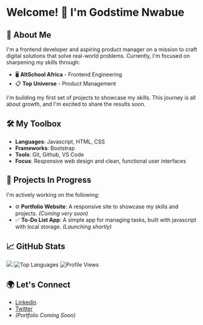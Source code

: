 # Welcome! 👋 I'm Godstime Nwabue


## 🌟 About Me
I'm a frontend developer and aspiring product manager on a mission to craft digital solutions that solve real-world problems. Currently, I'm focused on sharpening my skills through:

- 🖥️ **AltSchool Africa** - Frontend Engineering
- 📋 **Top Universe** - Product Management

I'm building my first set of projects to showcase my skills. This journey is all about growth, and I'm excited to share the results soon.


##  🛠️ My Toolbox
- **Languages**: Javascript, HTML, CSS
- **Frameworks**: Bootstrap
- **Tools**: Git, Github, VS Code
- **Focus**: Responsive web design and clean, functional user interfaces


## 🚧 Projects In Progress
I'm actively working on the following:
- 🌐 **Portfolio Website**: A responsive site to showcase my skills and projects. *(Coming very soon)*
-  ✅ **To-Do List App**: A simple app for managing tasks, built with javascript with local storage. *(Launching shortly)*


## 📈 GitHub Stats
![](https://github-readme-stats.vercel.app/api?username=GodstimeNwabue&show_icons=true&theme=radical)
![Top Languages](https://github-readme-stats.vercel.app/api/top-langs/?username=GodstimeNwabue&layout=compact&theme=radical)
![Profile Views](https://komarev.com/ghpvc/?username=GodstimeNwabue&color=brightgreen)


## 🌍 Let's Connect
- [Linkedin](https://www.linkedin.com/in/godstime-nwabue)
- [Twitter](https://x.com/godstime_nwabue)
- *(Portfolio Coming Soon)*